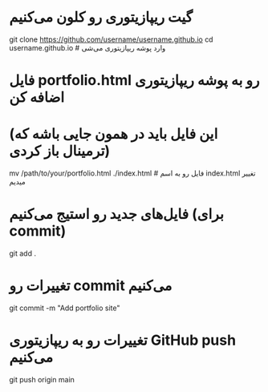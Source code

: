 # گیت ریپازیتوری رو کلون می‌کنیم
git clone https://github.com/username/username.github.io
cd username.github.io  # وارد پوشه ریپازیتوری می‌شی

# فایل portfolio.html رو به پوشه ریپازیتوری اضافه کن
# (این فایل باید در همون جایی باشه که ترمینال باز کردی)
mv /path/to/your/portfolio.html ./index.html  # فایل رو به اسم index.html تغییر میدیم

# فایل‌های جدید رو استیج می‌کنیم (برای commit)
git add .

# تغییرات رو commit می‌کنیم
git commit -m "Add portfolio site"

# تغییرات رو به ریپازیتوری GitHub push می‌کنیم
git push origin main
